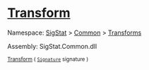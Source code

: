 # [Transform](./Extrema-100663616.md)

Namespace: [SigStat]() > [Common](./../../README.md) > [Transforms](./../README.md)

Assembly: SigStat.Common.dll

<sub>[Transform](./Extrema-100663616.md) ( [`Signature`](./../../Signature.md) signature )         <div style = "text-align: right" ></div></sub>
